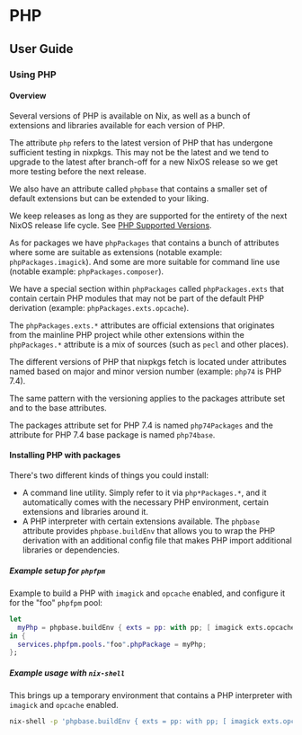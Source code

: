 # PHP

## User Guide

### Using PHP

#### Overview

Several versions of PHP is available on Nix, as well as a bunch of extensions
and libraries available for each version of PHP.

The attribute `php` refers to the latest version of PHP that has undergone
sufficient testing in nixpkgs. This may not be the latest and we tend to upgrade
to the latest after branch-off for a new NixOS release so we get more testing
before the next release.

We also have an attribute called `phpbase` that contains a smaller set of default
extensions but can be extended to your liking.

We keep releases as long as they are supported for the entirety of the next
NixOS release life cycle. See [PHP Supported Versions](https://www.php.net/supported-versions.php).

As for packages we have `phpPackages` that contains a bunch of attributes where
some are suitable as extensions (notable example: `phpPackages.imagick`). And some
are more suitable for command line use (notable example: `phpPackages.composer`).

We have a special section within `phpPackages` called `phpPackages.exts` that
contain certain PHP modules that may not be part of the default PHP derivation
(example: `phpPackages.exts.opcache`).

The `phpPackages.exts.*` attributes are official extensions that originates from
the mainline PHP project while other extensions within the `phpPackages.*`
attribute is a mix of sources (such as `pecl` and other places).

The different versions of PHP that nixpkgs fetch is located under attributes
named based on major and minor version number (example: `php74` is PHP 7.4).

The same pattern with the versioning applies to the packages attribute set and
to the base attributes.

The packages attribute set for PHP 7.4 is named `php74Packages` and the attribute
for PHP 7.4 base package is named `php74base`.

#### Installing PHP with packages

There's two different kinds of things you could install:
 - A command line utility. Simply refer to it via `php*Packages.*`, and it
   automatically comes with the necessary PHP environment, certain extensions
   and libraries around it.
 - A PHP interpreter with certain extensions available.
   The `phpbase` attribute provides `phpbase.buildEnv` that allows you to wrap
   the PHP derivation with an additional config file that makes PHP import
   additional libraries or dependencies.

##### Example setup for `phpfpm`

Example to build a PHP with `imagick` and `opcache` enabled, and configure it for
the "foo" `phpfpm` pool:

```nix
let
  myPhp = phpbase.buildEnv { exts = pp: with pp; [ imagick exts.opcache ]; };
in {
  services.phpfpm.pools."foo".phpPackage = myPhp;
};
```

##### Example usage with `nix-shell`

This brings up a temporary environment that contains a PHP interpreter with
`imagick` and `opcache` enabled.

```sh
nix-shell -p 'phpbase.buildEnv { exts = pp: with pp; [ imagick exts.opcache ]; }'
```
